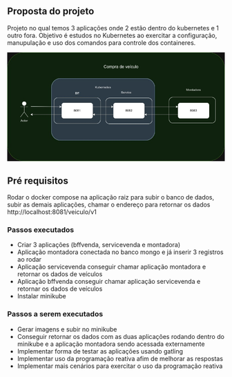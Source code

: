 ## Proposta do projeto

Projeto no qual temos 3 aplicações onde 2 estão dentro do kubernetes e 1 outro fora.
Objetivo é estudos no Kubernetes ao exercitar a configuração, manupulação e uso dos comandos para controle dos containeres. 

![Alt text](Montadora.jpg)

## Pré requisitos
Rodar o docker compose na aplicação raiz para subir o banco de dados, subir as demais aplicações, chamar o endereço para retornar os dados http://localhost:8081/veiculo/v1

### Passos executados
- Criar 3 aplicações (bffvenda, servicevenda e montadora)
- Aplicação montadora conectada no banco mongo e já inserir 3 registros ao rodar
- Aplicação servicevenda conseguir chamar aplicação montadora e retornar os dados de veículos
- Aplicação bffvenda conseguir chamar aplicação servicevenda e retornar os dados de veículos
- Instalar minikube
  

### Passos a serem executados
 - Gerar imagens e subir no minikube
 - Conseguir retornar os dados com as duas aplicações rodando dentro do minikube e a aplicação montadora sendo acessada externamente
 - Implementar forma de testar as aplicações usando gatling
 - Implementar uso da programação reativa afim de melhorar as respostas
 - Implementar mais cenários para exercitar o uso da programação reativa